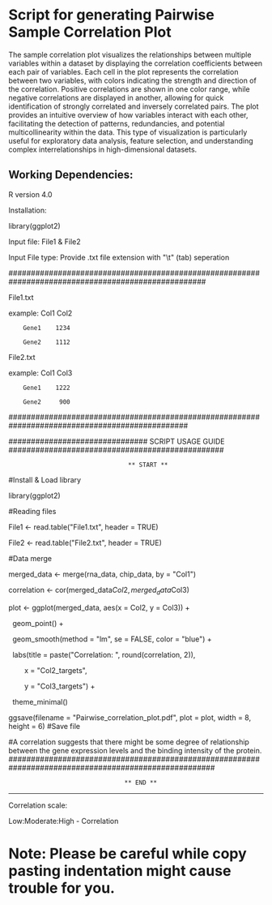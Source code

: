 # Script for generating Pairwise Sample Correlation Plot
The sample correlation plot visualizes the relationships between multiple variables within a dataset by displaying the correlation coefficients between each pair of variables. 
Each cell in the plot represents the correlation between two variables, with colors indicating the strength and direction of the correlation. Positive correlations are shown in one color range, while negative correlations are displayed in another, allowing for quick identification of strongly correlated and inversely correlated pairs. The plot provides an intuitive overview of how variables interact with each other, facilitating the detection of patterns, redundancies, and potential multicollinearity within the data. This type of visualization is particularly useful for exploratory data analysis, feature selection, and understanding complex interrelationships in high-dimensional datasets.

Working Dependencies:
----------------------------------------------------------------------------------------------------
R version 4.0

Installation:

library(ggplot2)


Input file: File1 & File2

Input File type: Provide .txt file extension with "\t" (tab) seperation

####################################################################################################

File1.txt

example: Col1    Col2

        Gene1    1234
        
        Gene2    1112

File2.txt

example: Col1    Col3

        Gene1    1222
        
        Gene2     900

################################################################################################


###############################   SCRIPT USAGE GUIDE ################################################

                                     ** START **

#Install & Load library

library(ggplot2)

#Reading files

File1 <- read.table("File1.txt", header = TRUE)

File2 <- read.table("File2.txt", header = TRUE)

#Data merge

merged_data <- merge(rna_data, chip_data, by = "Col1")

correlation <- cor(merged_data$Col2, merged_data$Col3)

plot <- ggplot(merged_data, aes(x = Col2, y = Col3)) +

   geom_point() +
   
   geom_smooth(method = "lm", se = FALSE, color = "blue") +
   
   labs(title = paste("Correlation: ", round(correlation, 2)),
   
        x = "Col2_targets",
        
        y = "Col3_targets") +
        
   theme_minimal()
   
ggsave(filename = "Pairwise_correlation_plot.pdf", plot = plot, width = 8, height = 6) #Save file

#A correlation suggests that there might be some degree of relationship between the gene expression levels and the binding intensity of the protein.
######################################################################################################

                                    ** END **
--------------------------------------------------------------------------------------------------------------
Correlation scale:

Low:Moderate:High - Correlation

# Note: Please be careful while copy pasting indentation might cause trouble for you.


          
